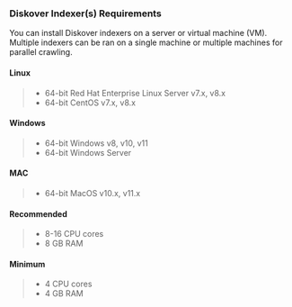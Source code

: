 ### Diskover Indexer(s) Requirements

You can install Diskover indexers on a server or virtual machine (VM). Multiple indexers can be ran on a single machine or multiple machines for parallel crawling.

#### Linux

>- 64-bit Red Hat Enterprise Linux Server v7.x, v8.x
>- 64-bit CentOS v7.x, v8.x

#### Windows

>- 64-bit Windows v8, v10, v11
>- 64-bit Windows Server

#### MAC

>- 64-bit MacOS v10.x, v11.x

#### Recommended

>- 8-16 CPU cores
>- 8 GB RAM

#### Minimum

>- 4 CPU cores
>- 4 GB RAM
